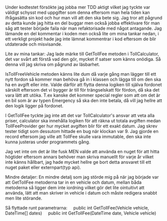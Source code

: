 Under kodtestet försökte jag jobba mer TDD aktigt vilket jag tyckte var väldigt schysst med uppgifter som denna eftersom man hela tiden kan ifrågasätta sin kod och hur man vill att den ska bete sig. Jag tror att pågrund av detta kunde jag hitta en del buggar men också jobba effektivare för man såg att tester började faila när man refaktorisade med något antagande. Jag lämande en del kommentar i koden men också lite om mina tankar nedan, i ett verkligt projekt hade jag inte lämnat kommentrar i kod eftersom de blir utdaterade och misvisande.

Lite av mina tankar:
Jag lade märke till GetTollFee metoden i TollCalculator, det var svårt att förstå vad den gör, mycket if satser som känns onödiga. Så denna vill jag skriva om pågrund av läsbarhet.

IsTollFreeVehicle metoden känns lite dum då varje gång man lägger till ett nytt fordon så kommer man behöva gå in i klassen och lägga till om den ska ha en avgift eller inte. Valde därför att flytta denna logiken till själva fordonet särskilt eftersom det vi bygger är till för trängselskatt för fördon, då ska det vara lätt att utöka. T.ex kanske det kommer special regler som att om det är en bil som är av typen Emergency så ska den inte betala, då vill jag hellre att den logik ligger på fordonet.

I GetTollFee tyckte jag inte att det var TollCalculator's ansvar att veta alla priser, calculator ska innehålla logiken för att räkna ut totala avgiften medan TollFeeProvider ger hur mycket avgiften blir för ett exakt datum. Jag skrev tester tidigt som dessutom hittade en bug när klockan var 9. Jag gjorde en record eftersom jag ville att TollFee skulle vara immutable, den ska inte kunna justeras under programmets gång.

Jag vet inte om det är lite fusk MEN valde att använda en nuget för att hitta högtider eftersom annars behöver man skriva manuellt för varje år vilket inte känns hållbart, jag hade mycket hellre ge bort detta ansvaret till ett nuget paket eller externpart(typ api).

Mindre detaljer:
En mindre detalj som jag störde mig på när jag började var att GetTollFee metoderna tar in en vehicle och datum, mellan båda metoderna så ligger dem inte iordning vilket gör det lite ointuitivt att använda, lätt att man skriver in vehicle i datum och måste redigera snabbt men lite störande. 

Så flyttade runt parametrarna:
    public int GetTollFee(Vehicle vehicle, DateTime[] dates)
    public int GetTollFee(DateTime date, Vehicle vehicle)
